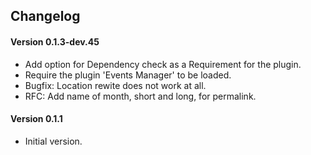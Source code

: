 ## Changelog

#### Version 0.1.3-dev.45
* Add option for Dependency check as a Requirement for the plugin.
* Require the plugin 'Events Manager' to be loaded.
* Bugfix: Location rewite does not work at all.
* RFC: Add name of month, short and long, for permalink. 

#### Version 0.1.1
* Initial version.
